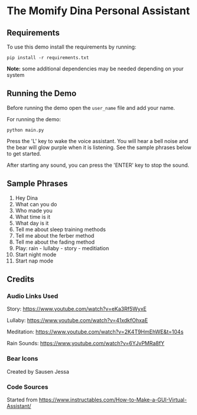 # The Momify Dina Personal Assistant

## Requirements
To use this demo install the requirements by running:
```
pip install -r requirements.txt
```
**Note:** some additional dependencies may be needed depending on your system 

## Running the Demo
Before running the demo open the `user_name` file and add your name.

For running the demo:
```
python main.py
```

Press the 'L' key to wake the voice assistant. You will hear a bell noise and the bear will glow purple when it is listening. See the sample phrases below to get started.

After starting any sound, you can press the 'ENTER' key to stop the sound.

## Sample Phrases
1. Hey Dina
1. What can you do
1. Who made you
1. What time is it
1. What day is it
1. Tell me about sleep training methods
1. Tell me about the ferber method
1. Tell me about the fading method
1. Play: rain - lullaby - story - meditiation
1. Start night mode
1. Start nap mode

## Credits
### Audio Links Used
Story: https://www.youtube.com/watch?v=eKa3Rf5WyxE

Lullaby: https://www.youtube.com/watch?v=41xdkfOhxaE

Meditation: https://www.youtube.com/watch?v=2K4T9HmEhWE&t=104s

Rain Sounds: https://www.youtube.com/watch?v=6YJvPMRa8fY

### Bear Icons
Created by Sausen Jessa

### Code Sources
Started from https://www.instructables.com/How-to-Make-a-GUI-Virtual-Assistant/
